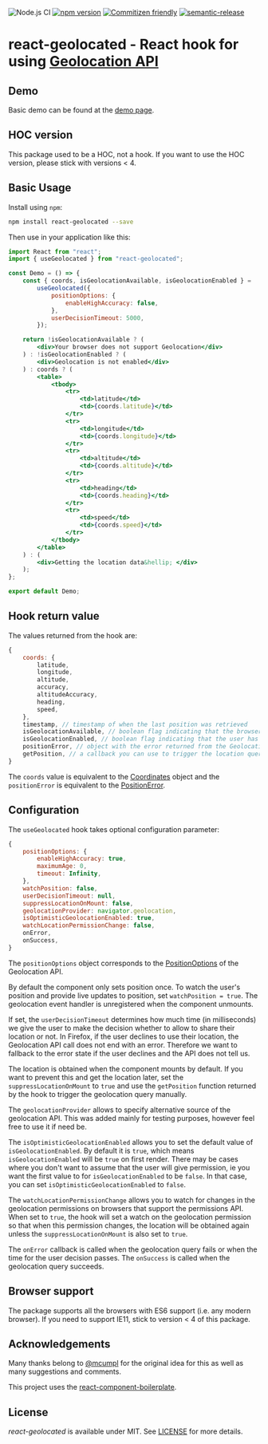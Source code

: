 ![Node.js CI](https://github.com/no23reason/react-geolocated/workflows/Node.js%20CI/badge.svg) [![npm version](https://img.shields.io/npm/v/react-geolocated.svg)](https://www.npmjs.com/package/react-geolocated) [![Commitizen friendly](https://img.shields.io/badge/commitizen-friendly-brightgreen.svg)](http://commitizen.github.io/cz-cli/) [![semantic-release](https://img.shields.io/badge/%20%20%F0%9F%93%A6%F0%9F%9A%80-semantic--release-e10079.svg)](https://github.com/semantic-release/semantic-release)

# react-geolocated - React hook for using [Geolocation API](https://developer.mozilla.org/en-US/docs/Web/API/Geolocation)

## Demo

Basic demo can be found at the [demo page](https://no23reason.github.io/react-geolocated/).

## HOC version

This package used to be a HOC, not a hook. If you want to use the HOC version, please stick with versions < 4.

## Basic Usage

Install using `npm`:

```bash
npm install react-geolocated --save
```

Then use in your application like this:

```jsx
import React from "react";
import { useGeolocated } from "react-geolocated";

const Demo = () => {
    const { coords, isGeolocationAvailable, isGeolocationEnabled } =
        useGeolocated({
            positionOptions: {
                enableHighAccuracy: false,
            },
            userDecisionTimeout: 5000,
        });

    return !isGeolocationAvailable ? (
        <div>Your browser does not support Geolocation</div>
    ) : !isGeolocationEnabled ? (
        <div>Geolocation is not enabled</div>
    ) : coords ? (
        <table>
            <tbody>
                <tr>
                    <td>latitude</td>
                    <td>{coords.latitude}</td>
                </tr>
                <tr>
                    <td>longitude</td>
                    <td>{coords.longitude}</td>
                </tr>
                <tr>
                    <td>altitude</td>
                    <td>{coords.altitude}</td>
                </tr>
                <tr>
                    <td>heading</td>
                    <td>{coords.heading}</td>
                </tr>
                <tr>
                    <td>speed</td>
                    <td>{coords.speed}</td>
                </tr>
            </tbody>
        </table>
    ) : (
        <div>Getting the location data&hellip; </div>
    );
};

export default Demo;
```

## Hook return value

The values returned from the hook are:

```js
{
    coords: {
        latitude,
        longitude,
        altitude,
        accuracy,
        altitudeAccuracy,
        heading,
        speed,
    },
    timestamp, // timestamp of when the last position was retrieved
    isGeolocationAvailable, // boolean flag indicating that the browser supports the Geolocation API
    isGeolocationEnabled, // boolean flag indicating that the user has allowed the use of the Geolocation API
    positionError, // object with the error returned from the Geolocation API call
    getPosition, // a callback you can use to trigger the location query manually
}
```

The `coords` value is equivalent to the [Coordinates](https://developer.mozilla.org/en-US/docs/Web/API/Coordinates) object and the `positionError` is equivalent to the [PositionError](https://developer.mozilla.org/en-US/docs/Web/API/PositionError).

## Configuration

The `useGeolocated` hook takes optional configuration parameter:

```js
{
    positionOptions: {
        enableHighAccuracy: true,
        maximumAge: 0,
        timeout: Infinity,
    },
    watchPosition: false,
    userDecisionTimeout: null,
    suppressLocationOnMount: false,
    geolocationProvider: navigator.geolocation,
    isOptimisticGeolocationEnabled: true,
    watchLocationPermissionChange: false,
    onError,
    onSuccess,
}
```

The `positionOptions` object corresponds to the [PositionOptions](https://developer.mozilla.org/en-US/docs/Web/API/PositionOptions) of the Geolocation API.

By default the component only sets position once. To watch the user's position and provide live updates to position, set `watchPosition = true`. The geolocation event handler is unregistered when the component unmounts.

If set, the `userDecisionTimeout` determines how much time (in milliseconds) we give the user to make the decision whether to allow to share their location or not. In Firefox, if the user declines to use their location, the Geolocation API call does not end with an error. Therefore we want to fallback to the error state if the user declines and the API does not tell us.

The location is obtained when the component mounts by default. If you want to prevent this and get the location later, set the `suppressLocationOnMount` to `true` and use the `getPosition` function returned by the hook to trigger the geolocation query manually.

The `geolocationProvider` allows to specify alternative source of the geolocation API. This was added mainly for testing purposes, however feel free to use it if need be.

The `isOptimisticGeolocationEnabled` allows you to set the default value of `isGeolocationEnabled`. By default it is `true`, which means `isGeolocationEnabled` will be `true` on first render. There may be cases where you don't want to assume that the user will give permission, ie you want the first value to for `isGeolocationEnabled` to be `false`. In that case, you can set `isOptimisticGeolocationEnabled` to `false`.

The `watchLocationPermissionChange` allows you to watch for changes in the geolocation permissions on browsers that support the permissions API. When set to `true`, the hook will set a watch on the geolocation permission so that when this permission changes, the location will be obtained again unless the `suppressLocationOnMount` is also set to `true`.

The `onError` callback is called when the geolocation query fails or when the time for the user decision passes.
The `onSuccess` is called when the geolocation query succeeds.

## Browser support

The package supports all the browsers with ES6 support (i.e. any modern browser). If you need to support IE11, stick to version < 4 of this package.

## Acknowledgements

Many thanks belong to [@mcumpl](https://github.com/mcumpl) for the original idea for this as well as many suggestions and comments.

This project uses the [react-component-boilerplate](https://github.com/survivejs/react-component-boilerplate).

## License

_react-geolocated_ is available under MIT. See [LICENSE](https://github.com/no23reason/react-geolocated/tree/master/LICENSE) for more details.
